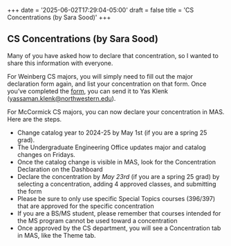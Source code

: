 +++
date = '2025-06-02T17:29:04-05:00'
draft = false
title = 'CS Concentrations (by Sara Sood)'
+++
## CS Concentrations (by Sara Sood)
Many of you have asked how to declare that concentration, so I wanted to share this information with everyone. 

For Weinberg CS majors, you will simply need to fill out the major declaration form again, and list your concentration on that form. Once you’ve completed the [form](https://weinberg.northwestern.edu/undergraduate/major-minor/choosing-declaring.html), you can send it to Yas Klenk (yassaman.klenk@northwestern.edu). 

For McCormick CS majors, you can now declare your concentration in MAS. Here are the steps.

- Change catalog year to 2024-25 by May 1st (if you are a spring 25 grad).
- The Undergraduate Engineering Office updates major and catalog changes on Fridays.
- Once the catalog change is visible in MAS, look for the Concentration Declaration on the Dashboard
- Declare the concentration by *May 23rd* (if you are a spring 25 grad) by selecting a concentration, adding 4 approved classes, and submitting the form
- Please be sure to only use specific Special Topics courses (396/397) that are approved for the specific concentration
- If you are a BS/MS student, please remember that courses intended for the MS program cannot be used toward a concentration  
- Once approved by the CS department, you will see a Concentration tab in MAS, like the Theme tab.